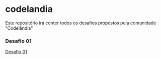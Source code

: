 # codelandia

Este repositório irá conter todos os desafios propostos pela comunidade "Codelândia"

### Desafio 01


<a href="https://santos1982rj.github.io/codelandia/desafio_01/">Desafio 01</a>
